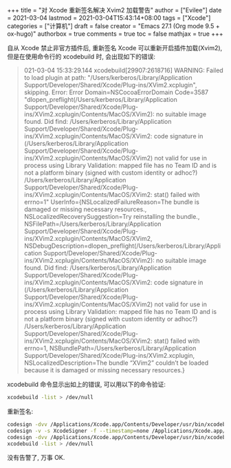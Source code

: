 +++
title = "对 Xcode 重新签名解决 Xvim2 加载警告"
author = ["Evilee"]
date = 2021-03-04
lastmod = 2021-03-04T15:43:14+08:00
tags = ["Xcode"]
categories = ["计算机"]
draft = false
creator = "Emacs 27.1 (Org mode 9.5 + ox-hugo)"
authorbox = true
comments = true
toc = false
mathjax = true
+++

自从 Xcode 禁止非官方插件后, 重新签名 Xcode 可以重新开启插件加载(Xvim2), 但是在使用命令行的 xcodebuild 时, 会出现如下的错误:
<!--more-->

> 021-03-04 15:33:29.144 xcodebuild[29907:2618716] WARNING: Failed to load plugin at path: "/Users/kerberos/Library/Application Support/Developer/Shared/Xcode/Plug-ins/XVim2.xcplugin", skipping. Error: Error Domain=NSCocoaErrorDomain Code=3587 "dlopen\_preflight(/Users/kerberos/Library/Application Support/Developer/Shared/Xcode/Plug-ins/XVim2.xcplugin/Contents/MacOS/XVim2): no suitable image found.  Did find:
>         /Users/kerberos/Library/Application Support/Developer/Shared/Xcode/Plug-ins/XVim2.xcplugin/Contents/MacOS/XVim2: code signature in (/Users/kerberos/Library/Application Support/Developer/Shared/Xcode/Plug-ins/XVim2.xcplugin/Contents/MacOS/XVim2) not valid for use in process using Library Validation: mapped file has no Team ID and is not a platform binary (signed with custom identity or adhoc?)
>         /Users/kerberos/Library/Application Support/Developer/Shared/Xcode/Plug-ins/XVim2.xcplugin/Contents/MacOS/XVim2: stat() failed with errno=1" UserInfo={NSLocalizedFailureReason=The bundle is damaged or missing necessary resources., NSLocalizedRecoverySuggestion=Try reinstalling the bundle., NSFilePath=/Users/kerberos/Library/Application Support/Developer/Shared/Xcode/Plug-ins/XVim2.xcplugin/Contents/MacOS/XVim2, NSDebugDescription=dlopen\_preflight(/Users/kerberos/Library/Application Support/Developer/Shared/Xcode/Plug-ins/XVim2.xcplugin/Contents/MacOS/XVim2): no suitable image found.  Did find:
>         /Users/kerberos/Library/Application Support/Developer/Shared/Xcode/Plug-ins/XVim2.xcplugin/Contents/MacOS/XVim2: code signature in (/Users/kerberos/Library/Application Support/Developer/Shared/Xcode/Plug-ins/XVim2.xcplugin/Contents/MacOS/XVim2) not valid for use in process using Library Validation: mapped file has no Team ID and is not a platform binary (signed with custom identity or adhoc?)
>         /Users/kerberos/Library/Application Support/Developer/Shared/Xcode/Plug-ins/XVim2.xcplugin/Contents/MacOS/XVim2: stat() failed with errno=1, NSBundlePath=/Users/kerberos/Library/Application Support/Developer/Shared/Xcode/Plug-ins/XVim2.xcplugin, NSLocalizedDescription=The bundle “XVim2” couldn’t be loaded because it is damaged or missing necessary resources.}

xcodebuild 命令显示出如上的错误, 可以用以下的命令验证:

```bash
xcodebuild -list > /dev/null
```

重新签名:

```bash
codesign -dvv /Applications/Xcode.app/Contents/Developer/usr/bin/xcodebuild
codesign -v -s XcodeSigner -f --timestamp=none /Applications/Xcode.app/Contents/Developer/usr/bin/xcodebuild
codesign -dvv /Applications/Xcode.app/Contents/Developer/usr/bin/xcodebuild
xcodebuild -list > /dev/null
```

没有告警了, 万事 OK.
